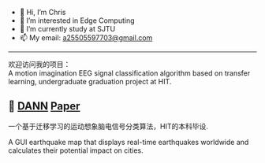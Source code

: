 - 👋 Hi, I’m Chris
- 🌱 I’m interested in Edge Computing 
- 🏫 I’m currently study at SJTU
- 📫 My email: a25505597703@gmail.com
---
欢迎访问我的项目：  
A motion imagination EEG signal classification algorithm based on transfer learning, undergraduate graduation project at HIT.
## 💠 [DANN](https://github.com/kongfuguagua/DANN_EEG) [Paper](https://ieeexplore.ieee.org/document/10241474/)
一个基于迁移学习的运动想象脑电信号分类算法，HIT的本科毕设.

A GUI earthquake map that displays real-time earthquakes worldwide and calculates their potential impact on cities.

